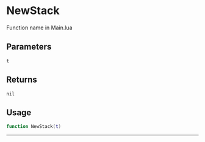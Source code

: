 # NewStack
Function name in Main.lua
## Parameters
`t`
## Returns
`nil`
## Usage
```lua
function NewStack(t)
```
---
